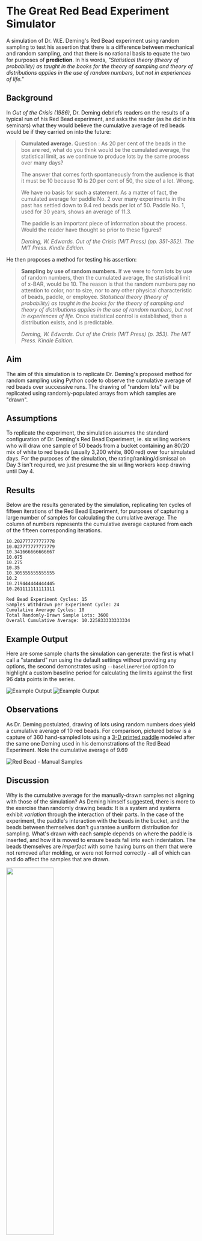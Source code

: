 # The Great Red Bead Experiment Simulator

A simulation of Dr. W.E. Deming's Red Bead experiment using random sampling to test his assertion that there is a difference between mechanical and random sampling, and that there is no rational basis to equate the two for purposes of **prediction**. In his words, _"Statistical theory (theory of probability) as taught in the books for the theory of sampling and theory of distributions applies in the use of random numbers, but not in experiences of life."_

## Background

In _Out of the Crisis (1986)_, Dr. Deming debriefs readers on the results of a typical run of his Red Bead experiment, and asks the reader (as he did in his seminars) what they would believe the cumulative average of red beads would be if they carried on into the future:

>**Cumulated average.** Question : As 20 per cent of the beads in the box are red, what do you think would be the cumulated average, the statistical limit, as we continue to produce lots by the same process over many days?
> 
>The answer that comes forth spontaneously from the audience is that it must be 10 because 10 is 20 per cent of 50, the size of a lot. Wrong. 
>
>We have no basis for such a statement. As a matter of fact, the cumulated average for paddle No. 2 over many experiments in the past has settled down to 9.4 red beads per lot of 50. Paddle No. 1, used for 30 years, shows an average of 11.3. 
>
>The paddle is an important piece of information about the process. Would the reader have thought so prior to these figures?
>
>_Deming, W. Edwards. Out of the Crisis (MIT Press) (pp. 351-352). The MIT Press. Kindle Edition._

He then proposes a method for testing his assertion:
>**Sampling by use of random numbers.** If we were to form lots by use of random numbers, then the cumulated average, the statistical limit of x-BAR, would be 10. The reason is that the random numbers pay no attention to color, nor to size, nor to any other physical characteristic of beads, paddle, or employee. _Statistical theory (theory of probability) as taught in the books for the theory of sampling and theory of distributions applies in the use of random numbers, but not in experiences of life._ Once statistical control is established, then a distribution exists, and is predictable.
>
>_Deming, W. Edwards. Out of the Crisis (MIT Press) (p. 353). The MIT Press. Kindle Edition._

## Aim

The aim of this simulation is to replicate Dr. Deming's proposed method for random sampling using Python code to observe the cumulative average of red beads over successive runs. The drawing of "random lots" will be replicated using randomly-populated arrays from which samples are "drawn".

## Assumptions

To replicate the experiment, the simulation assumes the standard configuration of Dr. Deming's Red Bead Experiment, ie. six willing workers who will draw one sample of 50 beads from a bucket containing an 80/20 mix of white to red beads (usually 3,200 white, 800 red) over four simulated days. For the purposes of the simulation, the rating/ranking/dismissal on Day 3 isn't required, we just presume the six willing workers keep drawing until Day 4.

## Results

Below are the results generated by the simulation, replicating ten cycles of fifteen iterations of the Red Bead Experiment, for purposes of capturing a large number of samples for calculating the cumulative average. The column of numbers represents the cumulative average captured from each of the fifteen corresponding iterations.

````
10.202777777777778
10.027777777777779
10.341666666666667
10.075
10.275
10.35
10.305555555555555
10.2
10.219444444444445
10.261111111111111

Red Bead Experiment Cycles: 15
Samples Withdrawn per Experiment Cycle: 24
Cumulative Average Cycles: 10
Total Randomly-Drawn Sample Lots: 3600
Overall Cumulative Average: 10.225833333333334
````

## Example Output

Here are some sample charts the simulation can generate: the first is what I call a "standard" run using the default settings without providing any options, the second demonstrates using `--baselinePeriod` option to highlight a custom baseline period for calculating the limits against the first 96 data points in the series.

![Example Output](images/redbeadsim_standard_baseline_all.png)
![Example Output](images/redbeadsim_standard_baseline_96.png)

## Observations

As Dr. Deming postulated, drawing of lots using random numbers does yield a cumulative average of 10 red beads. For comparison, pictured below is a capture of 360 hand-sampled lots using a [3-D printed paddle](https://www.thingiverse.com/thing:3991096) modeled after the same one Deming used in his demonstrations of the Red Bead Experiment. Note the cumulative average of 9.69

![Red Bead - Manual Samples](/images/redbead_manual_cumulative_average.png)

## Discussion

Why is the cumulative average for the manually-drawn samples not aligning with those of the simulation? As Deming himself suggested, there is more to the exercise than randomly drawing beads: It is a system and systems exhibit _variation_ through the interaction of their parts. In the case of the experiment, the paddle's interaction with the beads in the bucket, and the beads between themselves don't guarantee a uniform distribution for sampling. What's drawn with each sample depends on where the paddle is inserted, and how it is moved to ensure beads fall into each indentation. The beads themselves are _imperfect_ with some having burrs on them that were not removed after molding, or were not formed correctly - all of which can and do affect the samples that are drawn.

<img src="https://github.com/DerailleurAgile/red-bead-sim/blob/main/images/redbead_sample_beads_imperfections.png" width=50% height=50% />

## New Features

### Visual Aids for Sigma Units of Dispersion

Use the ````--showSigmaUnitsHighlights```` option with 1, 2, or 3 to add corresponding visual aids that capture the data points in bands around the mean. This helps to better understand "The Empirical Rule" behind how Process Behaviour Charts work and why 3σ was chosen to avoid false special-cause sigals.

![Visual Aids for Sigma Units of Dispersion](images/redbeadsim_sigma_units.png)

## Installation

Download and install Python for your system:

- [Python Releases for Windows](https://www.python.org/downloads/windows/)
- [Python Releases for macOS](https://www.python.org/downloads/macos/)

### For Linux:

```bash
sudo apt update
sudo apt install python3
```


1. **Clone the repository** (if you haven't already):

   ```bash
   git clone https://github.com/DerailleurAgile/red-bead-sim.git
   cd red-bead-sim
   ```

2. **Install the dependencies**

   ```bash
   pip install -r requirements.txt
   ```
 
## Usage
````
python ReadBeadSim.py [OPTIONS]
````

### Options
- **`--experimentCycles <int>`**: How many Red Bead Experiments to run; defaults to 10
- **`--cumulativeAvgCycles <int>`**: How many master cycles to run experiments within; defaults to 1
- **`--customSampleMethod`**: Flag to use my own method to draw samples; omit to default to Random.Sample()
- **`--baselineSamplePeriod <int>`**: How many samples to calculate avg and limits against; defaults to ALL (-1) if omitted
- **`--paddleLotSize <int>`**: How many beads to sample per turn; defaults to 50 for the classic experiment
- **`--showSigmaUnitHighlights <int>`**: Show visual aids for 1, 2, or 3 sigma units of dispersion around the mean; defaults to 0
- **`--showDistribution`**: Flag to show red beads in another browser tab as a distribution histogram with process limits 
- **`--exportToExcel`**: Flag to export results to an Excel workbook in the execution folder
- **`--showDegreesOfFreedom`**: Flag to show graph of uncertainty in limits

### Example
````
python RedBeadSim.py --experimentCycles 15 --baselineSamplePeriod 96 --paddleLotSize 25
````

## License

This project is licensed under the MIT License - see the [LICENSE](LICENSE) file for details.

